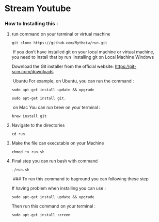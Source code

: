 # Stream Youtube

### How to Installing this :

1. run command on your terminal or virtual machine

   ```shel
   git clone https://github.com/Mytheiw/run.git
   ```
   
   ​	If you don't have installed git on your local machine or virtual machine, you need to install that by run
   ​	Installing git on Local Machine Windows
 
   Download the Git installer from the official website: https://git-scm.com/downloads
   
   ​	Ubuntu
   For example, on Ubuntu, you can run the command :
   
   ```shel
   sudo apt-get install update && upgrade
   ```
   
   ```shel
   sudo apt-get install git.
   ```
   
   ​	on Mac
   You can run brew on your terminal :
   
   ```shel
   brew install git
   ```
   
2. Navigate to the directories
   
   ```shel
   cd run
   ```

3. Make the file can executable on your Machine
   
   ```shel
   chmod +x run.sh
   ```
   
4. Final step you can run bash with command
   
   ```shel
   ./run.sh
   ```
   
   ​	### To run this command to baground you can following these step
   
   If having problem when installing you can use :
   
   ```shel
   sudo apt-get install update && upgrade
   ```
   
   Then run this command on your terminal :
   
   ```shel
   sudo apt-get install screen
   ```
